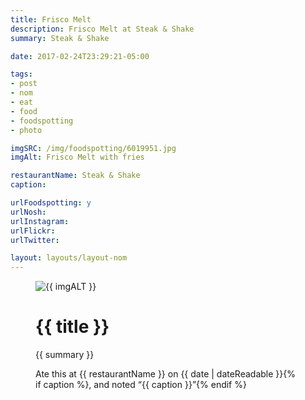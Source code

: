 ```yaml
---
title: Frisco Melt
description: Frisco Melt at Steak & Shake
summary: Steak & Shake

date: 2017-02-24T23:29:21-05:00

tags:
- post
- nom
- eat
- food
- foodspotting
- photo

imgSRC: /img/foodspotting/6019951.jpg
imgAlt: Frisco Melt with fries

restaurantName: Steak & Shake
caption:

urlFoodspotting: y
urlNosh:
urlInstagram:
urlFlickr:
urlTwitter:

layout: layouts/layout-nom
---
```

<figure class="nom">
	<img class="u-photo img-border" src="{{ imgSRC }}" alt="{{ imgALT }}">
	<figcaption>
		<h1 class="title p-name">{{ title }}</h1>
		<p class="summary">{{ summary }}</p>
		<p>Ate this at {{ restaurantName }} on <time class="dt-published" datetime="{{ date | dateIso }}">{{ date | dateReadable }}</time>{% if caption %}, and noted <q class="caption">{{ caption }}</q>{% endif %}
	</figcaption>
</figure>